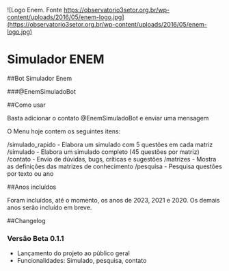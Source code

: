 ![Logo Enem. Fonte https://observatorio3setor.org.br/wp-content/uploads/2016/05/enem-logo.jpg](https://observatorio3setor.org.br/wp-content/uploads/2016/05/enem-logo.jpg)


# Simulador ENEM 

##Bot Simulador Enem

###@EnemSimuladoBot


##Como usar

Basta adicionar o contato @EnemSimuladoBot e enviar uma mensagem

O Menu hoje contem os seguintes itens:

/simulado_rapido 	- Elabora um simulado com 5 questões em cada matriz
/simulado 			- Elabora um simulado completo (45 questões por matriz)
/contato			- Envio de dúvidas, bugs, críticas e sugestões
/matrizes			- Mostra as definições das matrizes de conhecimento
/pesquisa			- Pesquisa questões por texto ou ano

##Anos incluídos

Foram incluídos, até o momento, os anos de 2023, 2021 e 2020. 
Os demais anos serão incluído em breve.

##Changelog

### Versão Beta 0.1.1

- Lançamento do projeto ao público geral
- Funcionalidades: Simulado, pesquisa, contato